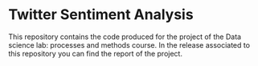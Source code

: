 # Twitter Sentiment Analysis
This repository contains the code produced for the project of the Data science lab: processes and methods course. In the release associated to this repository you can find the report of the project.
